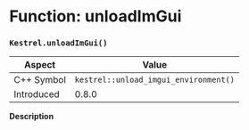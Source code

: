 
# Function: unloadImGui
### `Kestrel.unloadImGui()`

| Aspect | Value |
| --- | --- |
| C++ Symbol | `kestrel::unload_imgui_environment()` |
| Introduced | 0.8.0 |

**Description**


